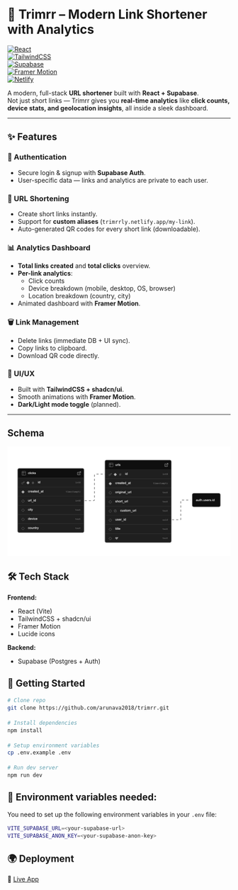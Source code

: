 # 🚀 Trimrr – Modern Link Shortener with Analytics  

[![React](https://img.shields.io/badge/React-20232A?style=for-the-badge&logo=react&logoColor=61DAFB)](https://reactjs.org/)  
[![TailwindCSS](https://img.shields.io/badge/TailwindCSS-38B2AC?style=for-the-badge&logo=tailwind-css&logoColor=white)](https://tailwindcss.com/)  
[![Supabase](https://img.shields.io/badge/Supabase-3FCF8E?style=for-the-badge&logo=supabase&logoColor=white)](https://supabase.com/)  
[![Framer Motion](https://img.shields.io/badge/Framer%20Motion-0055FF?style=for-the-badge&logo=framer&logoColor=white)](https://www.framer.com/motion/)  
[![Netlify](https://img.shields.io/badge/Netlify-00C7B7?style=for-the-badge&logo=netlify&logoColor=white)](https://www.netlify.com/)

A modern, full-stack **URL shortener** built with **React + Supabase**.  
Not just short links — Trimrr gives you **real-time analytics** like **click counts, device stats, and geolocation insights**, all inside a sleek dashboard.  


---

## ✨ Features  

### 🔑 Authentication  
- Secure login & signup with **Supabase Auth**.  
- User-specific data — links and analytics are private to each user.  

### 🔗 URL Shortening  
- Create short links instantly.  
- Support for **custom aliases** (`trimrrly.netlify.app/my-link`).  
- Auto-generated QR codes for every short link (downloadable).  

### 📊 Analytics Dashboard  
- **Total links created** and **total clicks** overview.  
- **Per-link analytics**:  
  - Click counts  
  - Device breakdown (mobile, desktop, OS, browser)  
  - Location breakdown (country, city)  
- Animated dashboard with **Framer Motion**.  

### 🗑️ Link Management  
- Delete links (immediate DB + UI sync).  
- Copy links to clipboard.  
- Download QR code directly.  

### 🎨 UI/UX  
- Built with **TailwindCSS + shadcn/ui**.  
- Smooth animations with **Framer Motion**.  
- **Dark/Light mode toggle** (planned).  

---
## Schema
![alt text](https://github.com/arunava2018/Trimrr/blob/main/src/assets/supabase-schema.png?raw=true)

## 🛠️ Tech Stack  

**Frontend:**  
- React (Vite)  
- TailwindCSS + shadcn/ui  
- Framer Motion  
- Lucide icons  

**Backend:**  
- Supabase (Postgres + Auth)
## 🚀 Getting Started
```bash
# Clone repo
git clone https://github.com/arunava2018/trimrr.git

# Install dependencies
npm install

# Setup environment variables
cp .env.example .env

# Run dev server
npm run dev
```
## 🔧 Environment variables needed:
You need to set up the following environment variables in your `.env` file: 
```bash
VITE_SUPABASE_URL=<your-supabase-url>
VITE_SUPABASE_ANON_KEY=<your-supabase-anon-key>
```
## 🌍 Deployment  
🔗 [Live App](https://trimrrly.netlify.app)



